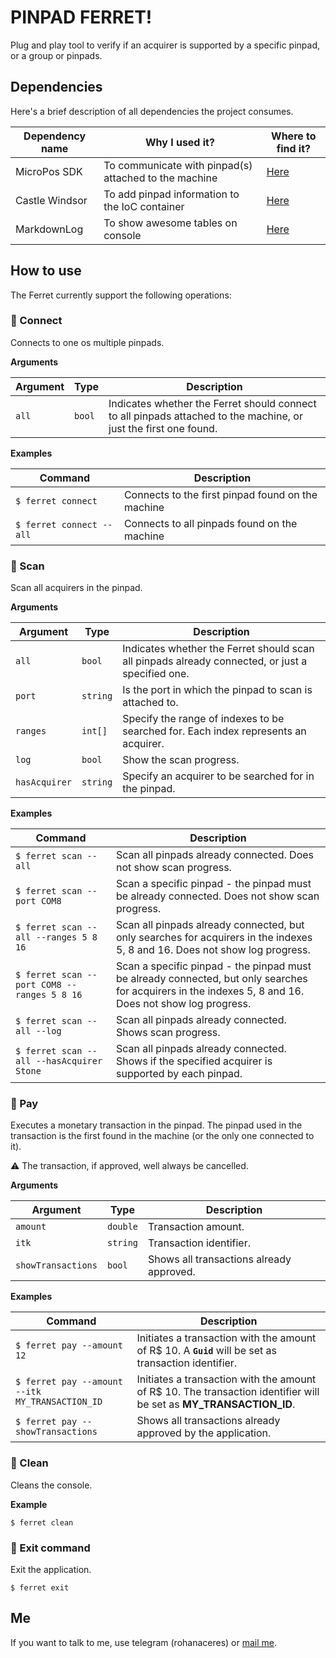 # PINPAD FERRET!

Plug and play tool to verify if an acquirer is supported by a specific pinpad, or a group or pinpads.

## Dependencies

Here's a brief description of all dependencies the project consumes.

Dependency name | Why I used it? | Where to find it?
--- | --- | ---
MicroPos SDK | To communicate with pinpad(s) attached to the machine | [Here](https://www.nuget.org/packages/MicroPos.Desktop.Pack/)
Castle Windsor | To add pinpad information to the IoC container | [Here](https://www.nuget.org/packages/Castle.Windsor/)
MarkdownLog | To show awesome tables on console | [Here](https://www.nuget.org/packages/MarkdownLog/)

## How to use

The Ferret currently support the following operations:

### :rainbow: Connect

Connects to one os multiple pinpads.

**Arguments**

Argument | Type | Description
--- | --- | ---
`all` | `bool` | Indicates whether the Ferret should connect to all pinpads attached to the machine, or just the first one found.

**Examples**

Command | Description
--- | ---
`$ ferret connect` | Connects to the first pinpad found on the machine
`$ ferret connect --all` | Connects to all pinpads found on the machine

### :rainbow: Scan

Scan all acquirers in the pinpad.

**Arguments**

Argument | Type | Description
--- | --- | ---
`all` | `bool` | Indicates whether the Ferret should scan all pinpads already connected, or just a specified one.
`port` | `string` | Is the port in which the pinpad to scan is attached to.
`ranges` | `int[]` | Specify the range of indexes to be searched for. Each index represents an acquirer.
`log` | `bool` | Show the scan progress.
`hasAcquirer` | `string` | Specify an acquirer to be searched for in the pinpad.

**Examples**

Command | Description
--- | ---
`$ ferret scan --all` | Scan all pinpads already connected. Does not show scan progress.
`$ ferret scan --port COM8` | Scan a specific pinpad - the pinpad must be already connected. Does not show scan progress.
`$ ferret scan --all --ranges 5 8 16` | Scan all pinpads already connected, but only searches for acquirers in the indexes 5, 8 and 16. Does not show log progress.
`$ ferret scan --port COM8 --ranges 5 8 16` | Scan a specific pinpad - the pinpad must be already connected, but only searches for acquirers in the indexes 5, 8 and 16. Does not show log progress.
`$ ferret scan --all --log` | Scan all pinpads already connected. Shows scan progress.
`$ ferret scan --all --hasAcquirer Stone` | Scan all pinpads already connected. Shows if the specified acquirer is supported by each pinpad.

### :rainbow: Pay

Executes a monetary transaction in the pinpad. The pinpad used in the transaction is the first found in the machine (or the only one connected to it).

:warning: The transaction, if approved, well always be cancelled.

**Arguments**

Argument | Type | Description
--- | --- | ---
`amount` | `double` | Transaction amount.
`itk` | `string` | Transaction identifier.
`showTransactions` | `bool` | Shows all transactions already approved.

**Examples**

Command | Description
--- | ---
`$ ferret pay --amount 12` | Initiates a transaction with the amount of R$ 10. A **`Guid`** will be set as transaction identifier.
`$ ferret pay --amount --itk MY_TRANSACTION_ID` | Initiates a transaction with the amount of R$ 10. The transaction identifier will be set as **MY_TRANSACTION_ID**.
`$ ferret pay --showTransactions` | Shows all transactions already approved by the application.

### :rainbow: Clean

Cleans the console.

**Example**

```
$ ferret clean
```

### :rainbow: Exit command

Exit the application.

```
$ ferret exit
```

## Me

If you want to talk to me, use telegram (rohanaceres) or [mail me](mailto:ceresrohana+ferret@gmail.com).